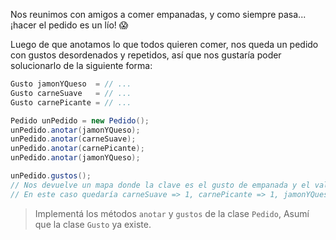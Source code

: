 Nos reunimos con amigos a comer empanadas, y como siempre pasa... ¡hacer el pedido es un lío! :scream:

Luego de que anotamos lo que todos quieren comer, nos queda un pedido con gustos desordenados y repetidos, así que nos gustaría poder solucionarlo de la siguiente forma: 

```java
Gusto jamonYQueso  = // ...
Gusto carneSuave   = // ...
Gusto carnePicante = // ...

Pedido unPedido = new Pedido();
unPedido.anotar(jamonYQueso);
unPedido.anotar(carneSuave);
unPedido.anotar(carnePicante);
unPedido.anotar(jamonYQueso);

unPedido.gustos();
// Nos devuelve un mapa donde la clave es el gusto de empanada y el valor la cantidad. 
// En este caso quedaría carneSuave => 1, carnePicante => 1, jamonYQueso => 2
```

> Implementá los métodos `anotar` y `gustos` de la clase `Pedido`, Asumí que la clase `Gusto` ya existe. 